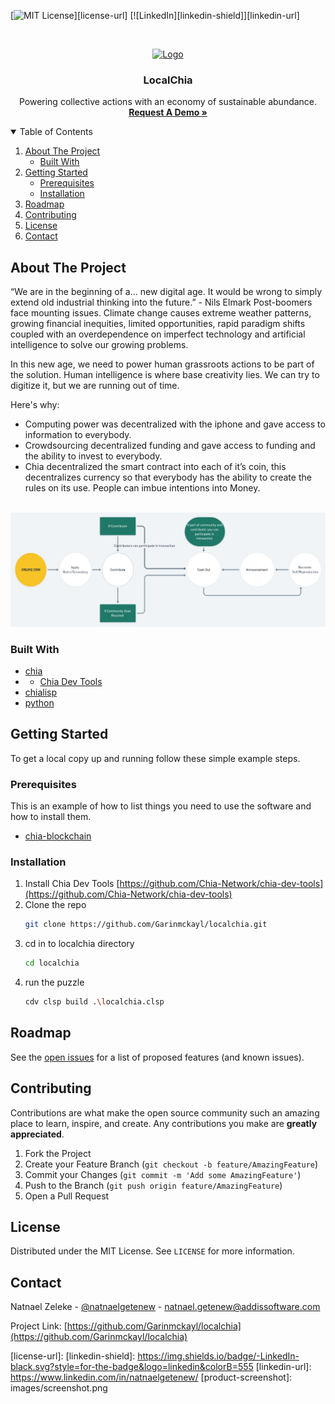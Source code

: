 [![MIT License][license-shield]][license-url]
[![LinkedIn][linkedin-shield]][linkedin-url]

<!-- PROJECT LOGO -->
<br />
<p align="center">
  <a href="https://localchia.vercel.app/">
    <img src="https://localchia.vercel.app/img/logo.png" alt="Logo" width="" height="80">
  </a>

  <h3 align="center">LocalChia</h3>

  <p align="center">
Powering collective actions with an economy of sustainable abundance‏‏‎.
    <br />
    <a href="https://natnaelgetenew.typeform.com/to/XHqX91C7"><strong>Request A Demo »</strong></a>
    <br />
  </p>
</p>

<!-- TABLE OF CONTENTS -->
<details open="open">
  <summary>Table of Contents</summary>
  <ol>
    <li>
      <a href="#about-the-project">About The Project</a>
      <ul>
        <li><a href="#built-with">Built With</a></li>
      </ul>
    </li>
    <li>
      <a href="#getting-started">Getting Started</a>
      <ul>
        <li><a href="#prerequisites">Prerequisites</a></li>
        <li><a href="#installation">Installation</a></li>
      </ul>
    </li>
    <li><a href="#roadmap">Roadmap</a></li>
    <li><a href="#contributing">Contributing</a></li>
    <li><a href="#license">License</a></li>
    <li><a href="#contact">Contact</a></li>
  </ol>

</details>

<!-- ABOUT THE PROJECT -->

## About The Project

“We are in the beginning of a… new digital age. It would be wrong to simply extend old industrial thinking into the future.” - Nils Elmark
Post-boomers face mounting issues. Climate change causes extreme weather patterns, growing financial inequities, limited opportunities, rapid paradigm shifts coupled with an overdependence on imperfect technology and artificial intelligence to solve our growing problems.

In this new age, we need to power human grassroots actions to be part of the solution. Human intelligence is where base creativity lies. We can try to digitize it, but we are running out of time.

Here's why:

- Computing power was decentralized with the iphone and gave access to information to everybody.
- Crowdsourcing decentralized funding and gave access to funding and the ability to invest to everybody.
- Chia decentralized the smart contract into each of it’s coin, this decentralizes currency so that everybody has the ability to create the rules on its use. People can imbue intentions into Money.
  <br />
  <br />

<img src="assets/localchia-code.png" alt="Project">

### Built With

- [chia](https://www.chia.net/download/)
- - [Chia Dev Tools](https://github.com/Chia-Network/chia-dev-tools)
- [chialisp](https://chialisp.com/)
- [python](https://www.python.org/)

<!-- GETTING STARTED -->

## Getting Started

To get a local copy up and running follow these simple example steps.

### Prerequisites

This is an example of how to list things you need to use the software and how to install them.

- [chia-blockchain](https://github.com/Chia-Network/chia-blockchain/wiki/INSTALL)

### Installation

1. Install Chia Dev Tools [https://github.com/Chia-Network/chia-dev-tools](https://github.com/Chia-Network/chia-dev-tools)
2. Clone the repo
   ```sh
   git clone https://github.com/Garinmckayl/localchia.git
   ```
3. cd in to localchia directory
   ```sh
   cd localchia
   ```
4. run the puzzle
   ```sh
   cdv clsp build .\localchia.clsp
   ```

<!-- ROADMAP -->

## Roadmap

See the [open issues](https://github.com/Garinmckayl/localchia/issues) for a list of proposed features (and known issues).

<!-- CONTRIBUTING -->

## Contributing

Contributions are what make the open source community such an amazing place to learn, inspire, and create. Any contributions you make are **greatly appreciated**.

1. Fork the Project
2. Create your Feature Branch (`git checkout -b feature/AmazingFeature`)
3. Commit your Changes (`git commit -m 'Add some AmazingFeature'`)
4. Push to the Branch (`git push origin feature/AmazingFeature`)
5. Open a Pull Request

<!-- LICENSE -->

## License

Distributed under the MIT License. See `LICENSE` for more information.

<!-- CONTACT -->

## Contact

Natnael Zeleke - [@natnaelgetenew](https://twitter.com/natnaelgetenew) - natnael.getenew@addissoftware.com

Project Link: [https://github.com/Garinmckayl/localchia](https://github.com/Garinmckayl/localchia)

<!-- MARKDOWN LINKS & IMAGES -->
<!-- https://www.markdownguide.org/basic-syntax/#reference-style-links -->

[license-shield]: https://img.shields.io/github/license/othneildrew/Best-README-Template.svg?style=for-the-badge

[license-url]:
[linkedin-shield]: https://img.shields.io/badge/-LinkedIn-black.svg?style=for-the-badge&logo=linkedin&colorB=555
[linkedin-url]: https://www.linkedin.com/in/natnaelgetenew/
[product-screenshot]: images/screenshot.png
